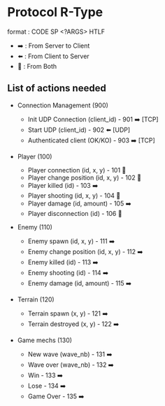 # Protocol R-Type

format : CODE SP <?ARGS> HTLF

- ➡️ : From Server to Client
- ⬅️ : From Client to Server
- 🔄 : From Both

## List of actions needed

- Connection Management (900)
    - Init UDP Connection (client_id) - 901 ➡️ [TCP]
    - Start UDP (client_id) - 902 ⬅️ [UDP]
    - Authenticated client (OK/KO) - 903 ➡️ [TCP]

- Player (100)

    - Player connection (id, x, y) - 101 🔄
    - Player change position (id, x, y) - 102 🔄
    - Player killed (id) - 103 ➡️
    - Player shooting (id, x, y) - 104 🔄
    - Player damage (id, amount) - 105 ➡️
    - Player disconnection (id) - 106 🔄

- Enemy (110)

    - Enemy spawn (id, x, y) - 111 ➡️
    - Enemy change position (id, x, y) - 112 ➡️
    - Enemy killed (id) - 113 ➡️
    - Enemy shooting (id) - 114 ➡️
    - Enemy damage (id, amount) - 115 ➡️

- Terrain (120)

    - Terrain spawn (x, y) - 121 ➡️
    - Terrain destroyed (x, y) - 122 ➡️

- Game mechs (130)
    - New wave (wave_nb) - 131 ➡️
    - Wave over (wave_nb) - 132 ➡️
    - Win - 133 ➡️
    - Lose - 134 ➡️
    - Game Over - 135 ➡️
